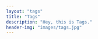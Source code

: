 ```yaml
---
layout: "tags"
title: "Tags"
description: "Hey, this is Tags."
header-img: "images/tags.jpg"
---
```

